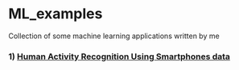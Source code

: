 # ML_examples<br/>
Collection of some machine learning applications written by me
### 1) [Human Activity Recognition Using Smartphones data](https://github.com/dhananjayraut/ML_examples/tree/master/Human%20Activity%20Recognition)
